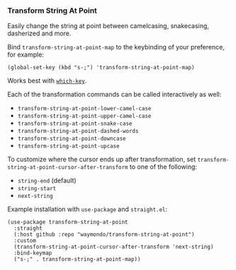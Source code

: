 ### Transform String At Point

 Easily change the string at point between camelcasing, snakecasing, dasherized and more.

Bind `transform-string-at-point-map` to the keybinding of your preference, for example:

``` emacs-lisp
(global-set-key (kbd "s-;") 'transform-string-at-point-map)
```

Works best with [`which-key`](https://github.com/justbur/emacs-which-key).

Each of the transformation commands can be called interactively as well:

* `transform-string-at-point-lower-camel-case`
* `transform-string-at-point-upper-camel-case`
* `transform-string-at-point-snake-case`
* `transform-string-at-point-dashed-words`
* `transform-string-at-point-downcase`
* `transform-string-at-point-upcase`

To customize where the cursor ends up after transformation, set
`transform-string-at-point-cursor-after-transform` to one of the following:

* `string-end` (default)
* `string-start`
* `next-string`

Example installation with `use-package` and `straight.el`:

``` emacs-lisp
(use-package transform-string-at-point
  :straight
  (:host github :repo "waymondo/transform-string-at-point")
  :custom
  (transform-string-at-point-cursor-after-transform 'next-string)
  :bind-keymap
  ("s-;" . transform-string-at-point-map))
```
